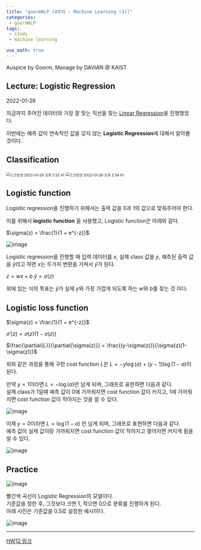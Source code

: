```yaml
---
title: "goormNLP [4주차 - Machine Learning (3)]"  
categories:
 - goormNLP
tags:
 - study
 - machine learning

use_math: true
---
```


Auspice by Goorm, Manage by DAVIAN @ KAIST

## Lecture: Logistic Regression

2022-01-26

지금까지 주어진 데이터와 가장 잘 맞는 직선을 찾는 <u>Linear Regression</u>을 진행했었다. 

이번에는 예측 값이 연속적인 값을 갖지 않는 **Logistic Regression**에 대해서 알아볼 것이다.



## Classification

<img src="https://user-images.githubusercontent.com/67947808/151110845-ed47db3c-044a-476a-bbd1-a5b7d95ed32c.png" alt="스크린샷 2022-01-26 오후 2 52 41" style="zoom:67%;" />

<img src="https://user-images.githubusercontent.com/67947808/151110968-53e6a463-d30c-4d1e-83a0-2567e3715235.png" alt="스크린샷 2022-01-26 오후 2 54 01" style="zoom: 67%;" />



## Logistic function

Logistic regression을 진행하기 위해서는 출력 값을 0과 1의 값으로 맞춰주어야 한다.

이를 위해서 **logistic function** 을 사용했고, Logistic function은 아래와 같다. 

$\sigma(z) = \frac{1}{1 + e^{-z}}$

<img src="https://user-images.githubusercontent.com/67947808/151111302-e49140c7-b8ab-4fac-8cc1-4b3a4c4bafcf.png" alt="image"  />

Logistic regression을 진행할 때 입력 데이터를 $x$, 실제 class 값을 $y$, 예측된 출력 값을 $\hat{y}$라고 하면 $x$는 두가지 변환을 거쳐서 $\hat{y}$가 된다. 

$z = wx + b$
$\hat{y} = \sigma(z)$

위에 있는 식의 목표는 $\hat{y}$가 실제 $y$와 가장 가깝게 되도록 하는 $w$와 $b$를 찾는 것 이다. 



## Logistic loss function

$\sigma(z) = \frac{1}{1 + e^{-z}}$

$\sigma'(z) = \sigma(z) ( 1 - \sigma(z))$

$\frac{\partial{L}}{\partial{\sigma(z)}} = \frac{(y-\sigma(z))}{\sigma(z)(1-\sigma(z))}$



위와 같은 과정을 통해 구한 cost function $L$은 
$L = -y \log(a) + (y-1)\log(1-a)$이 된다. 



만약 $y=1$이라면 $L = -\log(a)$만 남게 되며, 그래프로 표현하면 다음과 같다.  
실제 class가 1일때 예측 값이 0에 가까워지면 cost function 값이 커지고, 1에 가까워지면 cost function 값이 작아지는 것을 알 수 있다. 

![image](https://user-images.githubusercontent.com/67947808/151111896-942a871a-1abd-4a07-a3e2-7bf81a677637.png)



이제 $y=0$이라면 $L = \log(1-a)$ 만 남게 되며, 그래프로 표현하면 다음과 같다.  
예측 값이 실제 값이랑 가까워지면 cost function 값이 작아지고 멀어지면 커지게 됨을 알 수 있다.

![image](https://user-images.githubusercontent.com/67947808/151112076-8f7cfbef-4506-40fc-ae3b-1967e4fe8f71.png)



## Practice

![image](https://user-images.githubusercontent.com/67947808/151112156-4497c2ab-2a8d-4345-91fd-aebb32f6c82a.png)

빨간색 곡선이 Logistic Regression의 모델이다.  
기준값을 정한 후, 그것보다 크면 1, 작으면 0으로 분류를 진행하게 된다.  
아래 사진은 기준값을 0.5로 설정한 예시이다.  

![image](https://user-images.githubusercontent.com/67947808/151112386-0d305db3-0515-477d-a554-776a5db3dca7.png)



---

[HW12 링크](https://github.com/wjh1065/goormNLP/blob/main/03_Machine_Learning/sol/%5BHW12%5D_Logistic_Regression.ipynb)